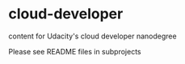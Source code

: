 # cloud-developer

content for Udacity's cloud developer nanodegree

Please see README files in subprojects
